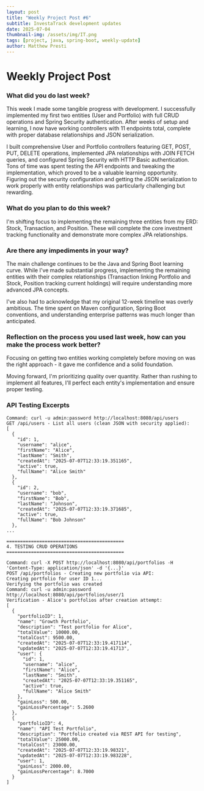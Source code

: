 ```yaml
---
layout: post
title: "Weekly Project Post #6"
subtitle: InvestaTrack development updates
date: 2025-07-04
thumbnail-img: /assets/img/IT.png
tags: [project, java, spring-boot, weekly-update]
author: Matthew Presti
---
```


# Weekly Project Post

### What did you do last week?

This week I made some tangible progress with development. I successfully implemented my first two entities (User and Portfolio) with full CRUD operations and Spring Security authentication. After weeks of setup and learning, I now have working controllers with 11 endpoints total, complete with proper database relationships and JSON serialization.

I built comprehensive User and Portfolio controllers featuring GET, POST, PUT, DELETE operations, implemented JPA relationships with JOIN FETCH queries, and configured Spring Security with HTTP Basic authentication. Tons of time was spent testing the API endpoints and tweaking the implementation, which proved to be a valuable learning opportunity. Figuring out the security configuration and getting the JSON serialization to work properly with entity relationships was particularly challenging but rewarding.

### What do you plan to do this week?

I'm shifting focus to implementing the remaining three entities from my ERD: Stock, Transaction, and Position. These will complete the core investment tracking functionality and demonstrate more complex JPA relationships. 

### Are there any impediments in your way?

The main challenge continues to be the Java and Spring Boot learning curve. While I've made substantial progress, implementing the remaining entities with their complex relationships (Transaction linking Portfolio and Stock, Position tracking current holdings) will require understanding more advanced JPA concepts.

I've also had to acknowledge that my original 12-week timeline was overly ambitious. The time spent on Maven configuration, Spring Boot conventions, and understanding enterprise patterns was much longer than anticipated.

### Reflection on the process you used last week, how can you make the process work better?

Focusing on getting two entities working completely before moving on was the right approach - it gave me confidence and a solid foundation.

Moving forward, I'm prioritizing quality over quantity. Rather than rushing to implement all features, I'll perfect each entity's implementation and ensure proper testing. 

### API Testing Excerpts
```
Command: curl -u admin:password http://localhost:8080/api/users
GET /api/users - List all users (clean JSON with security applied):
[
  {
    "id": 1,
    "username": "alice",
    "firstName": "Alice",
    "lastName": "Smith",
    "createdAt": "2025-07-07T12:33:19.351165",
    "active": true,
    "fullName": "Alice Smith"
  },
  {
    "id": 2,
    "username": "bob",
    "firstName": "Bob",
    "lastName": "Johnson",
    "createdAt": "2025-07-07T12:33:19.371685",
    "active": true,
    "fullName": "Bob Johnson"
  },
...

===========================================
4. TESTING CRUD OPERATIONS
===========================================

Command: curl -X POST http://localhost:8080/api/portfolios -H 'Content-Type: application/json' -d '{...}'
POST /api/portfolios - Creating new portfolio via API:
Creating portfolio for user ID 1...
Verifying the portfolio was created
Command: curl -u admin:password http://localhost:8080/api/portfolios/user/1
Verification - Alice's portfolios after creation attempt:
[
  {
    "portfolioID": 1,
    "name": "Growth Portfolio",
    "description": "Test portfolio for Alice",
    "totalValue": 10000.00,
    "totalCost": 9500.00,
    "createdAt": "2025-07-07T12:33:19.417114",
    "updatedAt": "2025-07-07T12:33:19.41713",
    "user": {
      "id": 1,
      "username": "alice",
      "firstName": "Alice",
      "lastName": "Smith",
      "createdAt": "2025-07-07T12:33:19.351165",
      "active": true,
      "fullName": "Alice Smith"
    },
    "gainLoss": 500.00,
    "gainLossPercentage": 5.2600
  },
  {
    "portfolioID": 4,
    "name": "API Test Portfolio",
    "description": "Portfolio created via REST API for testing",
    "totalValue": 25000.00,
    "totalCost": 23000.00,
    "createdAt": "2025-07-07T12:33:19.98321",
    "updatedAt": "2025-07-07T12:33:19.983228",
    "user": 1,
    "gainLoss": 2000.00,
    "gainLossPercentage": 8.7000
  }
]
```
